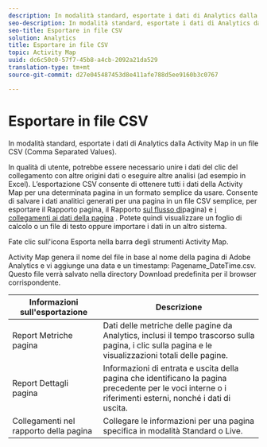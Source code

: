 ```yaml
---
description: In modalità standard, esportate i dati di Analytics dalla Activity Map in un file CSV (Comma Separated Values).
seo-description: In modalità standard, esportate i dati di Analytics dalla Activity Map in un file CSV (Comma Separated Values).
seo-title: Esportare in file CSV
solution: Analytics
title: Esportare in file CSV
topic: Activity Map
uuid: dc6c50c0-57f7-45b8-a4cb-2092a21da529
translation-type: tm+mt
source-git-commit: d27e045487453d8e411afe788d5ee9160b3c0767

---
```



# Esportare in file CSV

In modalità standard, esportate i dati di Analytics dalla Activity Map in un file CSV (Comma Separated Values).

In qualità di utente, potrebbe essere necessario unire i dati del clic del collegamento con altre origini dati o eseguire altre analisi (ad esempio in Excel). L’esportazione CSV consente di ottenere tutti i dati della Activity Map per una determinata pagina in un formato semplice da usare. Consente di salvare i dati analitici generati per una pagina in un file CSV semplice, per esportare il Rapporto pagina, il Rapporto [sul flusso di](/help/analyze/activity-map/activitymap-page-flow.md)pagina) e [i collegamenti ai dati della pagina](/help/analyze/activity-map/activitymap-links-report.md) . Potete quindi visualizzare un foglio di calcolo o un file di testo oppure importare i dati in un altro sistema.

Fate clic sull'icona Esporta nella barra degli strumenti Activity Map.

Activity Map genera il nome del file in base al nome della pagina di Adobe Analytics e vi aggiunge una data e un timestamp: Pagename_DateTime.csv. Questo file verrà salvato nella directory Download predefinita per il browser corrispondente.

| Informazioni sull'esportazione | Descrizione |
|---|---|
| Report Metriche pagina | Dati delle metriche delle pagine da Analytics, inclusi il tempo trascorso sulla pagina, i clic sulla pagina e le visualizzazioni totali delle pagine. |
| Report Dettagli pagina | Informazioni di entrata e uscita della pagina che identificano la pagina precedente per le voci interne o i riferimenti esterni, nonché i dati di uscita. |
| Collegamenti nel rapporto della pagina | Collegare le informazioni per una pagina specifica in modalità Standard o Live. |
